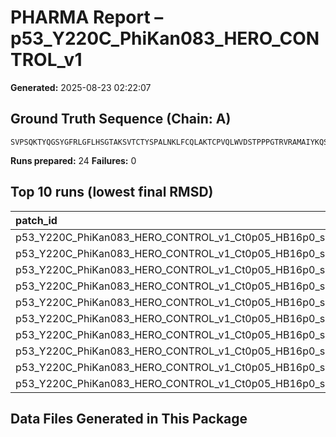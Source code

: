 # PHARMA Report – p53_Y220C_PhiKan083_HERO_CONTROL_v1

**Generated:** 2025-08-23 02:22:07
## Ground Truth Sequence (Chain: A)

```
SVPSQKTYQGSYGFRLGFLHSGTAKSVTCTYSPALNKLFCQLAKTCPVQLWVDSTPPPGTRVRAMAIYKQSQHMTEVVRRCPHHERCSDSDGLAPPQHLIRVEGNLRAEYLDDRNTFRHSVVVPCEPPEVGSDCTTIHYNYMCYSSCMGGMNRRPILTIITLEDSSGNLLGRDSFEVRVCACPGRDRRTEEENLR
```

**Runs prepared:** 24
**Failures:** 0

## Top 10 runs (lowest final RMSD)

| patch_id                                              |    RMSD |      Rg |      total_loss |
|:------------------------------------------------------|--------:|--------:|----------------:|
| p53_Y220C_PhiKan083_HERO_CONTROL_v1_Ct0p05_HB16p0_s24 | 19.4752 | 20.9013 | 18712.5         |
| p53_Y220C_PhiKan083_HERO_CONTROL_v1_Ct0p05_HB16p0_s19 | 21.2968 | 18.222  | 16825.1         |
| p53_Y220C_PhiKan083_HERO_CONTROL_v1_Ct0p05_HB16p0_s21 | 23.0304 | 23.8013 |     5.34197e+07 |
| p53_Y220C_PhiKan083_HERO_CONTROL_v1_Ct0p05_HB16p0_s9  | 23.1497 | 22.3279 |  7583.68        |
| p53_Y220C_PhiKan083_HERO_CONTROL_v1_Ct0p05_HB16p0_s5  | 23.3248 | 15.6072 | 23070.1         |
| p53_Y220C_PhiKan083_HERO_CONTROL_v1_Ct0p05_HB16p0_s6  | 23.652  | 20.2819 |     3.7962e+07  |
| p53_Y220C_PhiKan083_HERO_CONTROL_v1_Ct0p05_HB16p0_s23 | 23.8422 | 19.1783 |     2.37218e+06 |
| p53_Y220C_PhiKan083_HERO_CONTROL_v1_Ct0p05_HB16p0_s15 | 24.6172 | 17.2131 |     7.7833e+09  |
| p53_Y220C_PhiKan083_HERO_CONTROL_v1_Ct0p05_HB16p0_s11 | 25.4743 | 22.2902 |     5.61294e+07 |
| p53_Y220C_PhiKan083_HERO_CONTROL_v1_Ct0p05_HB16p0_s13 | 25.7168 | 17.4133 | 73326.7         |

## Data Files Generated in This Package

